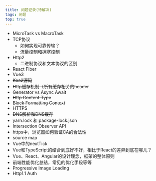 ```yaml
---
title: 问题记录(待解决)
tags: 问题
top: true
---
```


- MicroTask vs MacroTask
- TCP协议
  - 如何实现可靠传输？
  - 流量控制和拥塞控制
- Http2
  - 二进制协议和文本协议的区别
- React Fiber
- Vue3
- ~~Koa2源码~~
- ~~Http缓存机制（所有缓存相关的header~~
- Generator vs Async Await
- ~~Http Content-Type~~
- ~~Block Formatting Context~~
- HTTPS
- ~~DNS解析和DNS缓存~~
- yarn.lock 和 package-lock.json
- Intersection Observer API
- https中，浏览器如何验证CA的合法性
- source map
- Vue中的nextTick
- Vue和TypeScript的结合到底好不好，相比于React的差异到底在哪儿？
- Vue、React、Angular的设计理念，框架的整体原则
- 前端性能优化总结，常见的优化手段等等
- Progressive Image Loading
- Http1.1 Auth

